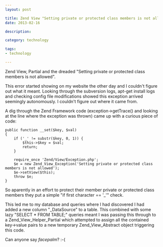 ```yaml
---
layout: post

title: Zend View "Setting private or protected class members is not allowed"
date: 2013-02-16

description:

category: technology

tags:
- technology

---
```


Zend View, Partial and the dreaded "Setting private or protected class members is not allowed".

This error started showing on my website the other day and I couldn't figure out what it
meant. Looking through the subversion logs, apt-get install logs and checking config file
modifications showed this exception arrived seemingly autonomously. I couldn't figure out
where it came from.

A dig through the Zend Framework code (exception->getTrace() and looking at the line where
the exception was thrown) came up with a curious piece of code:

```
public function __set($key, $val)
{
    if ('_' != substr($key, 0, 1)) {
        $this->$key = $val;
        return;
    }

    require_once 'Zend/View/Exception.php';
    $e = new Zend_View_Exception('Setting private or protected class members is not allowed');
    $e->setView($this);
    throw $e;
}
```

So aparently in an effort to protect their member private or protected class members they put a simple "if first character == '_'" check.

This led me to my database and queries where I had discovered I had added a new column "_DataSource" to a table.
This combined with some lazy "SELECT * FROM TABLE;" queries meant I was passing this through to a Zend_View_Helper_Partial which attempted
to assign all the contained key->value pairs to a new temporary Zend_View_Abstract object triggering this code.

Can anyone say *facepalm*? :-(
